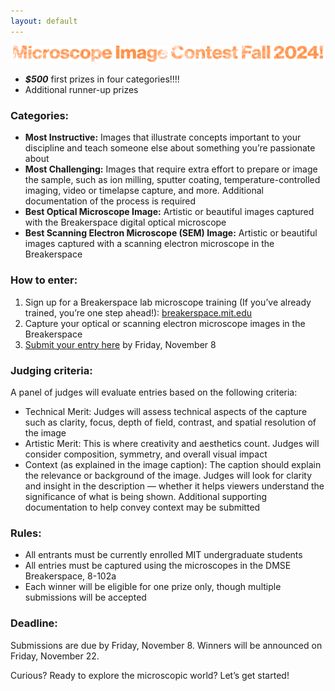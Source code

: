 ```yaml
---
layout: default
---
```


![Fall 2024 Microscope Image Contest](./assets/img/image-contest/image-contest.PNG) 

* ___$500___ first prizes in four categories!!!!
* Additional runner-up prizes

### Categories:

* __Most Instructive:__ Images that illustrate concepts important to your discipline and teach someone else about something you’re passionate about
* __Most Challenging:__ Images that require extra effort to prepare or image the sample, such as ion milling, sputter coating, temperature-controlled imaging, video or timelapse capture, and more. Additional documentation of the process is required
* __Best Optical Microscope Image:__ Artistic or beautiful images captured with the Breakerspace digital optical microscope
* __Best Scanning Electron Microscope (SEM) Image:__ Artistic or beautiful images captured with a scanning electron microscope in the Breakerspace

### How to enter:

1.	Sign up for a Breakerspace lab microscope training (If you’ve already trained, you’re one step ahead!): [breakerspace.mit.edu](https://breakerspace.mit.edu/)
2.	Capture your optical or scanning electron microscope images in the Breakerspace
3.	[Submit your entry here](https://forms.gle/26D7oqJJvAK5cKBG7) by Friday, November 8

### Judging criteria:

A panel of judges will evaluate entries based on the following criteria:

* Technical Merit: Judges will assess technical aspects of the capture such as clarity, focus, depth of field, contrast, and spatial resolution of the image
* Artistic Merit: This is where creativity and aesthetics count. Judges will consider composition, symmetry, and overall visual impact
* Context (as explained in the image caption): The caption should explain the relevance or background of the image. Judges will look for clarity and insight in the description — whether it helps viewers understand the significance of what is being shown. Additional supporting documentation to help convey context may be submitted

### Rules:

* All entrants must be currently enrolled MIT undergraduate students
* All entries must be captured using the microscopes in the DMSE Breakerspace, 8-102a
* Each winner will be eligible for one prize only, though multiple submissions will be accepted

### Deadline:

Submissions are due by Friday, November 8. Winners will be announced on Friday, November 22.

Curious? Ready to explore the microscopic world? Let’s get started!
